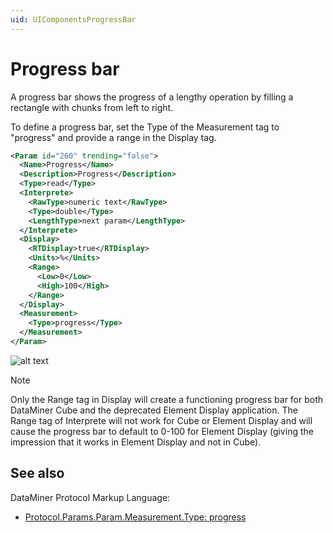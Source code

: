 ```yaml
---
uid: UIComponentsProgressBar
---
```


# Progress bar

A progress bar shows the progress of a lengthy operation by filling a rectangle with chunks from left to right.

To define a progress bar, set the Type of the Measurement tag to "progress" and provide a range in the Display tag.

```xml
<Param id="260" trending="false">
  <Name>Progress</Name>
  <Description>Progress</Description>
  <Type>read</Type>
  <Interprete>
    <RawType>numeric text</RawType>
    <Type>double</Type>
    <LengthType>next param</LengthType>
  </Interprete>
  <Display>
    <RTDisplay>true</RTDisplay>
    <Units>%</Units>
    <Range>
      <Low>0</Low>
      <High>100</High>
    </Range>
  </Display>
  <Measurement>
    <Type>progress</Type>
  </Measurement>
</Param>
```

![alt text](~/develop/images/uiprogressbar.png "DataMiner Cube progress bar")

> [!NOTE]
> Only the Range tag in Display will create a functioning progress bar for both DataMiner Cube and the deprecated Element Display application. The Range tag of Interprete will not work for Cube or Element Display and will cause the progress bar to default to 0-100 for Element Display (giving the impression that it works in Element Display and not in Cube).

## See also

DataMiner Protocol Markup Language:

- [Protocol.Params.Param.Measurement.Type: progress](xre:Protocol.Params.Param.Measurement.Type#progress)

